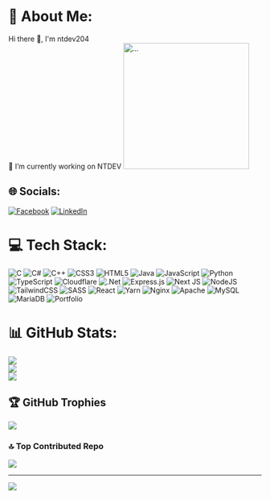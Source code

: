 # 💫 About Me:
Hi there 👋,  I'm ntdev204<br>🔭 I’m currently working on NTDEV
<img src="[https://...](https://lh3.googleusercontent.com/pw/AIL4fc9grVKVa_Kcobp-uRNLdwB7Df0SltGNR9v6XTMv7sEbG7BsEzbW53JCefGhQ-JeaKvm2nsn27B4dieGC_50SgagbqXXN1kfrGM0j-CfFPe-QKKUw8cPA_pYTXfw0j71iUAbjWBPQGlVO9iVI8TLukyDfT4xhWKidPiTsa43YQcdnij5CDg1LqHp2V0SCSSyZPl9fBEFj8-tKjnD0zMCZ2bVgwNsfF91BtWrYjP3rhEUi-wlTupBtSOTia3qMo20aOLWKn2v-zVfJ6V0XvUhgn_u0tXN43Qa47mf206QaMv1-Up5EfcTOhKOpgVuOkhcaqmSlIO-nBjYgy3j_WGrFpKb90tpVCnCP1YRy8ChnmmhAvwWRhaUQ2Y27DrtO6dUw0r00-NZNR8_xifp_sfILbXNM2sIgYfc79jcWYhugiGzqLGAav97OJDm7pQ6g9hGcXdOJaazm6F-lavFh9jMo-E77khLC97ExDIX05k-2HMPIKCAR3QfzvbIPJOUvlHFmleru0LI-_bCmQMd7hiaK2pwK_4Mm-8PWrFRNhmp3uCg0Oz58aKjZlRHo42dPAm5h5Qj6EtKQj6lnX3eZXchgljhBAJL3Cx3FT78B8oavB0IwXn16orfKHeY2qQAc1NZy8BsU9z-irAWJBmJKZl0IFSpx_sOE6UsqJVge8oecGwC8KkxMetJQo9gz_Z45oPt6Ib-lL5yV21UyN9ssBbSwsBT58QZ-M-jbivNee50XKnuksEI5ft-ZAdFVUcBDfeWJ1G9iE5pdwpEF3aRAdW7j4uDK0oCe_Em6MOkVJ89TjTrcoR9mZPwwb8F6-C7y0PY3WUc-ExPo4kuNFPY59LNz11e9RhKxAAahkKoVpaPKOIT7qsnTOovC9hzRIGsoLteD1_Y16dLGdnzgkPV9llQ=w1640-h924-s-no?authuser=0)" alt="..." width="250" />
## 🌐 Socials:
[![Facebook](https://img.shields.io/badge/Facebook-%231877F2.svg?logo=Facebook&logoColor=white)](https://facebook.com/thien.hn2512) [![LinkedIn](https://img.shields.io/badge/LinkedIn-%230077B5.svg?logo=linkedin&logoColor=white)](https://linkedin.com/in/ntdev204) 

# 💻 Tech Stack:
![C](https://img.shields.io/badge/c-%2300599C.svg?style=for-the-badge&logo=c&logoColor=white) ![C#](https://img.shields.io/badge/c%23-%23239120.svg?style=for-the-badge&logo=c-sharp&logoColor=white) ![C++](https://img.shields.io/badge/c++-%2300599C.svg?style=for-the-badge&logo=c%2B%2B&logoColor=white) ![CSS3](https://img.shields.io/badge/css3-%231572B6.svg?style=for-the-badge&logo=css3&logoColor=white) ![HTML5](https://img.shields.io/badge/html5-%23E34F26.svg?style=for-the-badge&logo=html5&logoColor=white) ![Java](https://img.shields.io/badge/java-%23ED8B00.svg?style=for-the-badge&logo=java&logoColor=white) ![JavaScript](https://img.shields.io/badge/javascript-%23323330.svg?style=for-the-badge&logo=javascript&logoColor=%23F7DF1E) ![Python](https://img.shields.io/badge/python-3670A0?style=for-the-badge&logo=python&logoColor=ffdd54) ![TypeScript](https://img.shields.io/badge/typescript-%23007ACC.svg?style=for-the-badge&logo=typescript&logoColor=white) ![Cloudflare](https://img.shields.io/badge/Cloudflare-F38020?style=for-the-badge&logo=Cloudflare&logoColor=white) ![.Net](https://img.shields.io/badge/.NET-5C2D91?style=for-the-badge&logo=.net&logoColor=white) ![Express.js](https://img.shields.io/badge/express.js-%23404d59.svg?style=for-the-badge&logo=express&logoColor=%2361DAFB) ![Next JS](https://img.shields.io/badge/Next-black?style=for-the-badge&logo=next.js&logoColor=white) ![NodeJS](https://img.shields.io/badge/node.js-6DA55F?style=for-the-badge&logo=node.js&logoColor=white) ![TailwindCSS](https://img.shields.io/badge/tailwindcss-%2338B2AC.svg?style=for-the-badge&logo=tailwind-css&logoColor=white) ![SASS](https://img.shields.io/badge/SASS-hotpink.svg?style=for-the-badge&logo=SASS&logoColor=white) ![React](https://img.shields.io/badge/react-%2320232a.svg?style=for-the-badge&logo=react&logoColor=%2361DAFB) ![Yarn](https://img.shields.io/badge/yarn-%232C8EBB.svg?style=for-the-badge&logo=yarn&logoColor=white) ![Nginx](https://img.shields.io/badge/nginx-%23009639.svg?style=for-the-badge&logo=nginx&logoColor=white) ![Apache](https://img.shields.io/badge/apache-%23D42029.svg?style=for-the-badge&logo=apache&logoColor=white) ![MySQL](https://img.shields.io/badge/mysql-%2300f.svg?style=for-the-badge&logo=mysql&logoColor=white) ![MariaDB](https://img.shields.io/badge/MariaDB-003545?style=for-the-badge&logo=mariadb&logoColor=white) ![Portfolio](https://img.shields.io/badge/Portfolio-%23000000.svg?style=for-the-badge&logo=firefox&logoColor=#FF7139)
# 📊 GitHub Stats:
![](https://github-readme-stats.vercel.app/api?username=ntdev204&theme=dark&hide_border=false&include_all_commits=true&count_private=true)<br/>
![](https://github-readme-streak-stats.herokuapp.com/?user=ntdev204&theme=dark&hide_border=false)<br/>
![](https://github-readme-stats.vercel.app/api/top-langs/?username=ntdev204&theme=dark&hide_border=false&include_all_commits=true&count_private=true&layout=compact)

## 🏆 GitHub Trophies
![](https://github-profile-trophy.vercel.app/?username=ntdev204&theme=onedark&no-frame=false&no-bg=false&margin-w=4)

### 🔝 Top Contributed Repo
![](https://github-contributor-stats.vercel.app/api?username=ntdev204&limit=5&theme=onedark&combine_all_yearly_contributions=true)

---
[![](https://visitcount.itsvg.in/api?id=ntdev204&icon=0&color=0)](https://visitcount.itsvg.in)

<!-- Proudly created with GPRM ( https://gprm.itsvg.in ) -->
